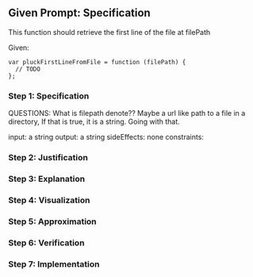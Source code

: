 ## Given Prompt: Specification
This function should retrieve the first line of the file at filePath

Given:
```
var pluckFirstLineFromFile = function (filePath) {
  // TODO
};
```

### Step 1: Specification
QUESTIONS: What is filepath denote?? Maybe a url like path to a file in a directory, If that is true, it is a string. Going with that.

input: a string
output: a string
sideEffects: none
constraints: 

### Step 2: Justification
<!-- record visualization by uploading a photo of your whiteboard to this folder -->

### Step 3: Explanation
<!-- record visualization by uploading a photo of your whiteboard to this folder -->

### Step 4: Visualization
<!-- record visualization by uploading a photo of your whiteboard to this folder -->

### Step 5: Approximation
<!-- record your approximation in the .js file -->

### Step 6: Verification
<!-- record verification here, or, if you use a whiteboard, upload a photo of your whiteboard to this folder -->

### Step 7: Implementation
<!-- record your implementation in the .js file -->
